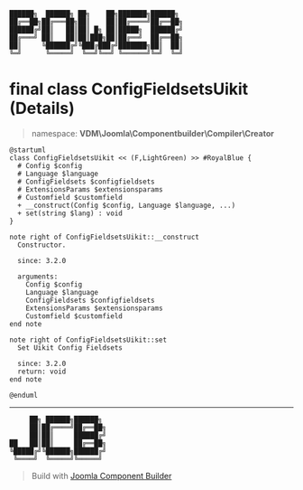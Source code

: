 ```
██████╗  ██████╗ ██╗    ██╗███████╗██████╗
██╔══██╗██╔═══██╗██║    ██║██╔════╝██╔══██╗
██████╔╝██║   ██║██║ █╗ ██║█████╗  ██████╔╝
██╔═══╝ ██║   ██║██║███╗██║██╔══╝  ██╔══██╗
██║     ╚██████╔╝╚███╔███╔╝███████╗██║  ██║
╚═╝      ╚═════╝  ╚══╝╚══╝ ╚══════╝╚═╝  ╚═╝
```
# final class ConfigFieldsetsUikit (Details)
> namespace: **VDM\Joomla\Componentbuilder\Compiler\Creator**
```uml
@startuml
class ConfigFieldsetsUikit << (F,LightGreen) >> #RoyalBlue {
  # Config $config
  # Language $language
  # ConfigFieldsets $configfieldsets
  # ExtensionsParams $extensionsparams
  # Customfield $customfield
  + __construct(Config $config, Language $language, ...)
  + set(string $lang) : void
}

note right of ConfigFieldsetsUikit::__construct
  Constructor.

  since: 3.2.0
  
  arguments:
    Config $config
    Language $language
    ConfigFieldsets $configfieldsets
    ExtensionsParams $extensionsparams
    Customfield $customfield
end note

note right of ConfigFieldsetsUikit::set
  Set Uikit Config Fieldsets

  since: 3.2.0
  return: void
end note
 
@enduml
```

---
```
     ██╗ ██████╗██████╗
     ██║██╔════╝██╔══██╗
     ██║██║     ██████╔╝
██   ██║██║     ██╔══██╗
╚█████╔╝╚██████╗██████╔╝
 ╚════╝  ╚═════╝╚═════╝
```
> Build with [Joomla Component Builder](https://git.vdm.dev/joomla/Component-Builder)

